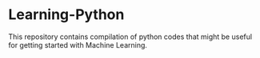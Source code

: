 # Learning-Python
This repository contains compilation of python codes that might be useful for getting started with Machine Learning.

